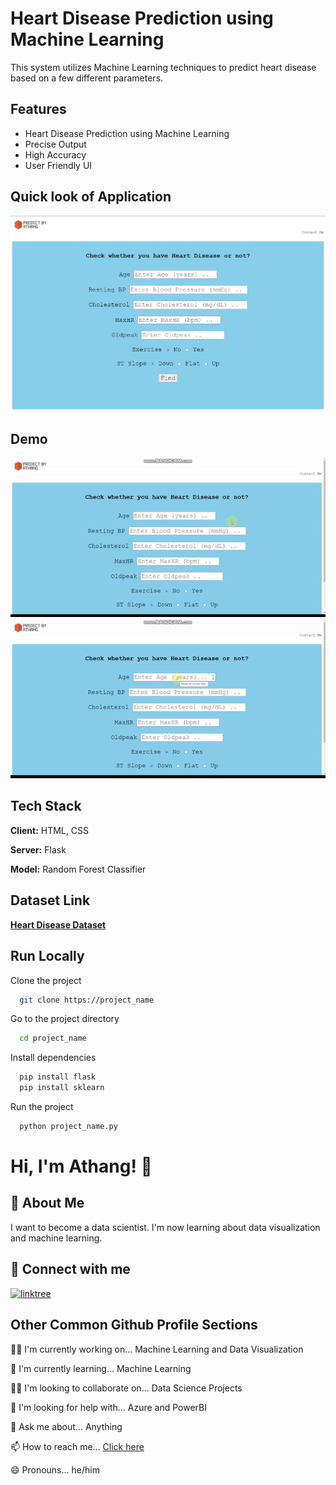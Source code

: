 # Heart Disease Prediction using Machine Learning

This system utilizes Machine Learning techniques to predict heart disease based on a few different parameters.


## Features

- Heart Disease Prediction using Machine Learning
- Precise Output
- High Accuracy
- User Friendly UI

##  Quick look of Application 

![](/Image%20001.png)



## Demo


![](demo.gif)   ![](demo1.gif)






## Tech Stack


**Client:** HTML, CSS


**Server:** Flask


**Model:** Random Forest Classifier


## Dataset Link


<a href="https://www.kaggle.com/datasets/fedesoriano/heart-failure-prediction"> **Heart Disease Dataset** </a>


## Run Locally


Clone the project

```bash
  git clone https://project_name
```


Go to the project directory

```bash
  cd project_name
```


Install dependencies

```cmd
  pip install flask
  pip install sklearn
```


Run the project

```cmd
  python project_name.py
```


# Hi, I'm Athang! 👋


## 🚀 About Me

I want to become a data scientist.
I'm now learning about data visualization and machine learning.


## 🔗 Connect with me

[![linktree](https://img.shields.io/badge/linktree-39E09B?style=for-the-badge&logo=linktree&logoColor=white)](https://linktr.ee/Athang0)


## Other Common Github Profile Sections

👩‍💻 I'm currently working on... Machine Learning and Data Visualization

🧠 I'm currently learning... Machine Learning

👯‍♀️ I'm looking to collaborate on... Data Science Projects

🤔 I'm looking for help with... Azure and PowerBI

💬 Ask me about... Anything

📫 How to reach me... <a href="https://linktr.ee/Athang0"> Click here </a>

😄 Pronouns... he/him
